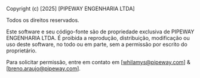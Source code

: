 Copyright (c) [2025] [PIPEWAY ENGENHARIA LTDA]

Todos os direitos reservados.

Este software e seu código-fonte são de propriedade exclusiva de PIPEWAY ENGENHARIA LTDA.
É proibida a reprodução, distribuição, modificação ou uso deste software, no todo ou em parte,
sem a permissão por escrito do proprietário.

Para solicitar permissão, entre em contato em [whilamys@pipeway.com] & [breno.araujo@pipeway.com].
